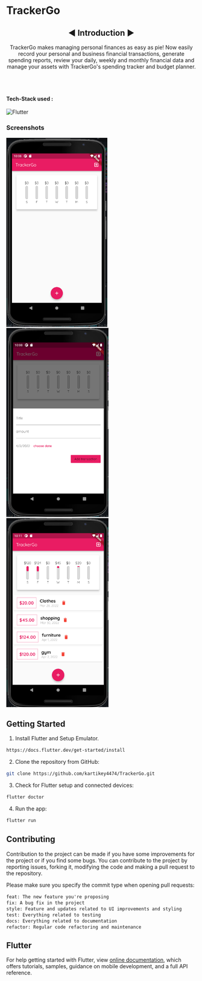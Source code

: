 # TrackerGo
 <h2 align = "center"> ◀️ Introduction ▶️ </h2>

<p align="center"> TrackerGo makes managing personal finances as easy as pie! Now easily record your personal and business financial transactions, generate spending reports, review your daily, weekly and monthly financial data and manage your assets with TrackerGo's spending tracker and budget planner.</p>
<br/><br/>

#### Tech-Stack used :

<!--   <p align ="center"><code> -->
  ![Flutter](https://img.shields.io/badge/-flutter-blue)
  


### Screenshots
<img src="Screenshot_5.png" height="500em" /> <img src="Screenshot_6.png" height="500em" /> <img src="Screenshot_7.png" height="500em" /> 

## Getting Started
1. Install Flutter and Setup Emulator.
```bash
https://docs.flutter.dev/get-started/install
```
2. Clone the repository from GitHub:

```bash
git clone https://github.com/kartikey4474/TrackerGo.git
```
3. Check for Flutter setup and connected devices:
```bash
flutter doctor
```
4. Run the app:
```bash
flutter run
```
## Contributing

Contribution to the project can be made if you have some improvements for the project or if you find some bugs.
You can contribute to the project by reporting issues, forking it, modifying the code and making a pull request to the repository.

Please make sure you specify the commit type when opening pull requests:

```
feat: The new feature you're proposing
fix: A bug fix in the project
style: Feature and updates related to UI improvements and styling
test: Everything related to testing
docs: Everything related to documentation
refactor: Regular code refactoring and maintenance
```
## Flutter

For help getting started with Flutter, view
[online documentation](https://flutter.dev/docs), which offers tutorials,
samples, guidance on mobile development, and a full API reference.
